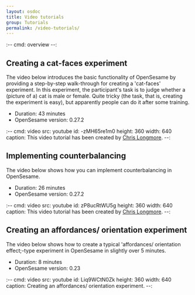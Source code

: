 ```yaml
---
layout: osdoc
title: Video tutorials
group: Tutorials
permalink: /video-tutorials/
---
```


:--
cmd: overview
--:

## Creating a cat-faces experiment

The video below introduces the basic functionality of OpenSesame by providing a step-by-step walk-through for creating a 'cat-faces' experiment. In this experiment, the participant's task is to judge whether a (picture of a) cat is male or female. Quite tricky (the task, that is, creating the experiment is easy), but apparently people can do it after some training.

- Duration: 43 minutes
- OpenSesame version: 0.27.2

:--
cmd: video
src: youtube
id: -zMH65re1m0
height: 360
width: 640
caption: This video tutorial has been created by [Chris Longmore][chris-longmore].
--:

## Implementing counterbalancing

The video below shows how you can implement counterbalancing in OpenSesame.

- Duration: 26 minutes
- OpenSesame version: 0.27.2

:--
cmd: video
src: youtube
id: zP8ucRtWU5g
height: 360
width: 640
caption: This video tutorial has been created by [Chris Longmore][chris-longmore].
--:

## Creating an affordances/ orientation experiment

The video below shows how to create a typical 'affordances/ orientation effect;-type experiment in OpenSesame in slightly over 5 minutes.

- Duration: 8 minutes
- OpenSesame version: 0.23

:--
cmd: video
src: youtube
id: Liq9WCtN0Zk
height: 360
width: 640
caption: Creating an affordances/ orientation experiment.
--:

[chris-longmore]: http://www.chrislongmore.co.uk/
[tutorial]: /tutorials/step-by-step-tutorial
[cat-faces-photos]: http://www.chrislongmore.co.uk/screencasts/supporting_material/catfacephotos.zip
[cat-faces-experiment]: http://www.chrislongmore.co.uk/screencasts/supporting_material/cats.opensesame.tar.gz



